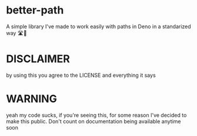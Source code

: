 # better-path
A simple library I've made to work easily with paths in Deno in a standarized way 🛣️🦕

# DISCLAIMER
by using this you agree to the LICENSE and everything it says

# WARNING
yeah my code sucks, if you're seeing this, for some reason I've decided to make this public. Don't count on documentation being available anytime soon
